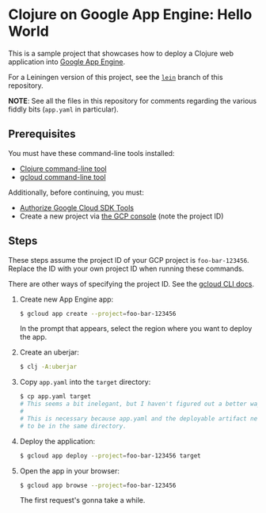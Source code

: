 Clojure on Google App Engine: Hello World
=========================================

This is a sample project that showcases how to deploy a Clojure web application into [Google App Engine].

For a Leiningen version of this project, see the [`lein`](https://github.com/eerohele/gae-clj/tree/lein) branch of this repository.

**NOTE**: See all the files in this repository for comments regarding the various fiddly bits (`app.yaml` in particular).

## Prerequisites

You must have these command-line tools installed:

- [Clojure command-line tool]
- [gcloud command-line tool]

Additionally, before continuing, you must:
 
- [Authorize Google Cloud SDK Tools](https://cloud.google.com/sdk/docs/authorizing)
- Create a new project via [the GCP console](https://console.cloud.google.com/) (note the project ID)

## Steps

These steps assume the project ID of your GCP project is `foo-bar-123456`.
Replace the ID with your own project ID when running these commands.

There are other ways of specifying the project ID. See the [gcloud CLI docs][gcloud command-line tool].

1. Create new App Engine app:

    ```bash
    $ gcloud app create --project=foo-bar-123456
    ```
   
   In the prompt that appears, select the region where you want to deploy the app.

1. Create an uberjar:

    ```bash
    $ clj -A:uberjar
    ```

1. Copy `app.yaml` into the `target` directory:

    ```bash
    $ cp app.yaml target
    # This seems a bit inelegant, but I haven't figured out a better way.
    #
    # This is necessary because app.yaml and the deployable artifact need
    # to be in the same directory.
    ```

1. Deploy the application:

    ```bash
    $ gcloud app deploy --project=foo-bar-123456 target
    ```

1. Open the app in your browser:

    ```bash
   $ gcloud app browse --project=foo-bar-123456
   ```

    The first request's gonna take a while.

[Google App Engine]: https://cloud.google.com/appengine/
[Clojure command-line tool]: https://clojure.org/guides/getting_started
[gcloud command-line tool]: https://cloud.google.com/sdk/gcloud/


